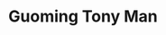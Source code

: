 ---
# Display name
title: Guoming Tony Man

# Full name (for SEO)
first_name: Guoming Tony
last_name: Man

# Username (this should match the folder name)
authors:
  - Guoming Tony Man

# Is this the primary user of the site?
superuser: false

# Role/position
role: PhD student

# Organizations/Affiliations
organizations:
  - name: University Medical Center Hamburg-Eppendorf
    url: ''

social:
  - icon: twitter
    icon_pack: fab
    link: https://twitter.com/TonyMan1225

# Organizational groups that you belong to (for People widget)
#   Set this to `[]` or comment out if you are not using People widget.
user_groups:
  - PhD Students (Hamburg - in the Hanganu Opatz lab)
  
_build:
  render: never
cascade:
  _build:
    render: never
    list: always
---